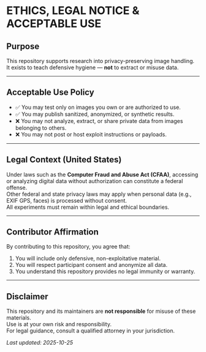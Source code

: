# ETHICS, LEGAL NOTICE & ACCEPTABLE USE

## Purpose
This repository supports research into privacy-preserving image handling.  
It exists to teach defensive hygiene — **not** to extract or misuse data.

---

## Acceptable Use Policy
- ✅ You may test only on images you own or are authorized to use.
- ✅ You may publish sanitized, anonymized, or synthetic results.
- ❌ You may not analyze, extract, or share private data from images belonging to others.
- ❌ You may not post or host exploit instructions or payloads.

---

## Legal Context (United States)
Under laws such as the **Computer Fraud and Abuse Act (CFAA)**, accessing or analyzing digital data without authorization can constitute a federal offense.  
Other federal and state privacy laws may apply when personal data (e.g., EXIF GPS, faces) is processed without consent.  
All experiments must remain within legal and ethical boundaries.

---

## Contributor Affirmation
By contributing to this repository, you agree that:
1. You will include only defensive, non-exploitative material.
2. You will respect participant consent and anonymize all data.
3. You understand this repository provides no legal immunity or warranty.

---

## Disclaimer
This repository and its maintainers are **not responsible** for misuse of these materials.  
Use is at your own risk and responsibility.  
For legal guidance, consult a qualified attorney in your jurisdiction.

_Last updated: 2025-10-25_
